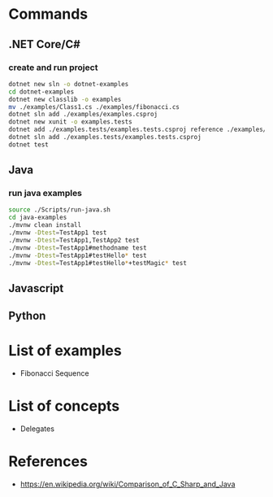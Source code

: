 # Commands
## .NET Core/C#
### create and run project
```bash
dotnet new sln -o dotnet-examples
cd dotnet-examples
dotnet new classlib -o examples
mv ./examples/Class1.cs ./examples/fibonacci.cs
dotnet sln add ./examples/examples.csproj
dotnet new xunit -o examples.tests
dotnet add ./examples.tests/examples.tests.csproj reference ./examples/examples.csproj
dotnet sln add ./examples.tests/examples.tests.csproj
dotnet test
```
## Java
### run java examples
```bash
source ./Scripts/run-java.sh
cd java-examples
./mvnw clean install
./mvnw -Dtest=TestApp1 test
./mvnw -Dtest=TestApp1,TestApp2 test
./mvnw -Dtest=TestApp1#methodname test
./mvnw -Dtest=TestApp1#testHello* test
./mvnw -Dtest=TestApp1#testHello*+testMagic* test
```
## Javascript
## Python
# List of examples
- Fibonacci Sequence
# List of concepts
- Delegates
# References

- https://en.wikipedia.org/wiki/Comparison_of_C_Sharp_and_Java
